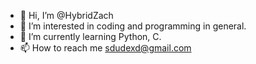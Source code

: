 - 👋 Hi, I’m @HybridZach
- 👀 I’m interested in coding and programming in general. 
- 🌱 I’m currently learning Python, C.
- 📫 How to reach me sdudexd@gmail.com

<!---
HybridZach/HybridZach is a ✨ special ✨ repository because its `README.md` (this file) appears on your GitHub profile.
You can click the Preview link to take a look at your changes.
--->
